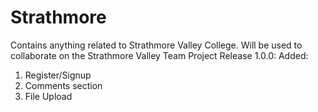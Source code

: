 # Strathmore
Contains anything related to Strathmore Valley College.
Will be used to collaborate on the Strathmore Valley Team Project
Release 1.0.0:
Added: 
1. Register/Signup
2. Comments section
3. File Upload